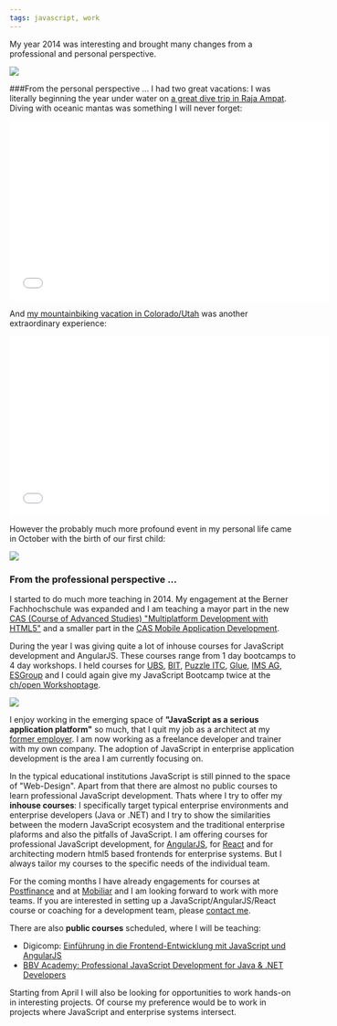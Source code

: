 ```yaml
---
tags: javascript, work
---
```


My year 2014 was interesting and brought many changes from a professional and personal perspective.

<img class="jb-main-img" property="og:image"  src="https://lh4.googleusercontent.com/-sbD6HZLV72g/VKc3FlfG7gI/AAAAAAAACCk/mODZEKKVVUg/s600/Blog%2520-%252011.jpg" />

###From the personal perspective ...
I had two great vacations: I was literally beginning the year under water on [a great dive trip in Raja Ampat](https://www.flickr.com/photos/jbandi/sets/72157641628637623/). Diving with oceanic mantas was something I will never forget:

<iframe width="560" height="315" src="//www.youtube.com/embed/su1us8RBBu4" frameborder="0" allowfullscreen></iframe>

And [my mountainbiking vacation in Colorado/Utah](https://www.flickr.com/photos/jbandi/sets/72157645215658965/) was another extraordinary experience:

<iframe width="560" height="315" src="//www.youtube.com/embed/TlXlstxIHnc" frameborder="0" allowfullscreen></iframe>

However the probably much more profound event in my personal life came in October with the birth of our first child:

<img class="jb-main-img" src="https://lh3.googleusercontent.com/-KlRtCkShWPs/VKcvdtiZqMI/AAAAAAAACBk/g0rfT7P01JM/s501/P1060855.JPG" />

### From the professional perspective ...
I started to do much more teaching in 2014. My engagement at the Berner Fachhochschule was expanded and I am teaching a mayor part in the new [CAS (Course of Advanced Studies) "Multiplatform Development with HTML5"](http://www.ti.bfh.ch/cas-html5) and a smaller part in the [CAS Mobile Application Development](http://www.ti.bfh.ch/en/weiterbildung/informatik_it/cas_angebot/cas_md).

During the year I was giving quite a lot of inhouse courses for JavaScript development and AngularJS. These courses range from 1 day bootcamps to 4 day workshops. I held courses for [UBS](http://www.ubs.com/), [BIT](http://www.bit.admin.ch/), [Puzzle ITC](http://www.puzzle.ch/), [Glue](http://www.glue.ch/), [IMS AG](http://www.ims.ch/), [ESGroup](http://enterprisesoftwaregroup.com/#/) and I could again give my JavaScript Bootcamp twice at the [ch/open Workshoptage](http://www.ch-open.ch/wstage/workshop-tage/).

<img class="jb-main-img" src="https://lh3.googleusercontent.com/-QN7CwU8NEfo/VKfkRBLzfJI/AAAAAAAACDA/GtANhSr50m0/s500/P1060778.JPG"/>

I enjoy working in the emerging space of **"JavaScript as a serious application platform"** so much, that I quit my job as a architect at my [former employer](http://www.cgm.com/ch/index.de.jsp). I am now working as a freelance developer and trainer with my own company.
The adoption of JavaScript in enterprise application development is the area I am currently focusing on. 

 In the typical educational institutions JavaScript is still pinned to the space of "Web-Design". Apart from that there are almost no public courses to learn professional JavaScript development. Thats where I try to offer my **inhouse courses**: I specifically target typical enterprise environments and enterprise developers (Java or .NET) and I try to show the similarities between the modern JavaScript ecosystem and the traditional enterprise plaforms and also the pitfalls of JavaScript. I am offering courses for professional JavaScript development, for [AngularJS](https://angularjs.org/), for [React](http://facebook.github.io/react/) and for architecting modern html5 based frontends for enterprise systems.  But I always tailor my courses to the specific needs of the individual team. 

For the coming months I have already engagements for courses at [Postfinance](https://www.postfinance.ch/) and at [Mobiliar](https://www.mobi.ch) and I am looking forward to work with more teams. If you are interested in setting up a JavaScript/AngularJS/React course or coaching for a development team, please [contact me](mailto:network@jonasbandi.net).

There are also **public courses** scheduled, where I will be teaching:

- Digicomp: [Einführung in die Frontend-Entwicklung mit JavaScript und AngularJS](https://www.digicomp.ch/de/weiterbildung/softwareentwicklung/web-und-mobile-app-entwicklung/webentwicklung/einfuehrung-in-die-frontend-entwicklung-mit-javascript-und-angularjs)
- [BBV Academy: Professional JavaScript Development for Java & .NET Developers](https://www.bbv.ch/de/bbv-academy)

Starting from April I will also be looking for opportunities to work hands-on in interesting projects. Of course my preference would be to work in projects where JavaScript and enterprise systems intersect.



